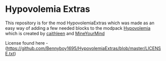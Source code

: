 Hypovolemia Extras
==================

This repository is for the mod HypovolemiaExtras which was made as an easy way of adding a few needed blocks to the modpack [Hypovolemia](http://github.com/MyM-ModpackTeam/hypovolemia) which is created by [caithleen](http://github.com/drz2k) and [MineYourMind](http://github.com/MyM-ModpackTeam)

License found here - (https://github.com/Bennyboy1695/HypovolemiaExtras/blob/master/LICENSE.txt)
